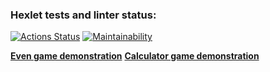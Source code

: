 ### Hexlet tests and linter status:

[![Actions Status](https://github.com/altcunjs/frontend-project-44/workflows/hexlet-check/badge.svg)](https://github.com/altcunjs/frontend-project-44/actions)
[![Maintainability](https://api.codeclimate.com/v1/badges/1c333eafecc5c5d671e1/maintainability)](https://codeclimate.com/github/altcunjs/frontend-project-44/maintainability)

[**Even game demonstration**](https://asciinema.org/a/f7o78aOYPkXTOcSyXOJx2hPrs)
[**Calculator game demonstration**](https://asciinema.org/a/w77lLUWmBixdRqYwkJCXwukRy)
